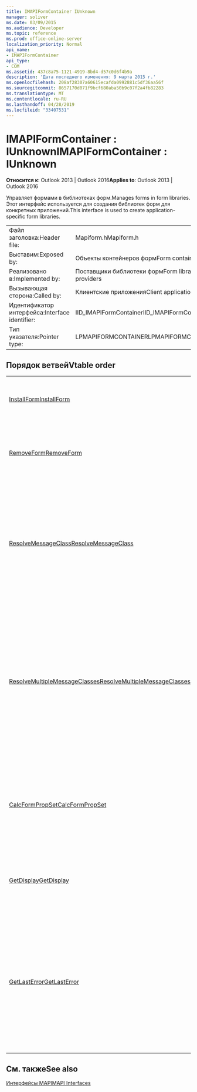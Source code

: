 ```yaml
---
title: IMAPIFormContainer IUnknown
manager: soliver
ms.date: 03/09/2015
ms.audience: Developer
ms.topic: reference
ms.prod: office-online-server
localization_priority: Normal
api_name:
- IMAPIFormContainer
api_type:
- COM
ms.assetid: 437c8a75-1121-4919-8bd4-d57c0d6f4b9a
description: 'Дата последнего изменения: 9 марта 2015 г.'
ms.openlocfilehash: 208af28307a60615ecafda0992881c5df36aa56f
ms.sourcegitcommit: 8657170d071f9bcf680aba50b9c07f2a4fb82283
ms.translationtype: MT
ms.contentlocale: ru-RU
ms.lasthandoff: 04/28/2019
ms.locfileid: "33407531"
---
```

# <a name="imapiformcontainer--iunknown"></a><span data-ttu-id="ba22d-103">IMAPIFormContainer : IUnknown</span><span class="sxs-lookup"><span data-stu-id="ba22d-103">IMAPIFormContainer : IUnknown</span></span>

  
  
<span data-ttu-id="ba22d-104">**Относится к**: Outlook 2013 | Outlook 2016</span><span class="sxs-lookup"><span data-stu-id="ba22d-104">**Applies to**: Outlook 2013 | Outlook 2016</span></span> 
  
<span data-ttu-id="ba22d-105">Управляет формами в библиотеках форм.</span><span class="sxs-lookup"><span data-stu-id="ba22d-105">Manages forms in form libraries.</span></span> <span data-ttu-id="ba22d-106">Этот интерфейс используется для создания библиотек форм для конкретных приложений.</span><span class="sxs-lookup"><span data-stu-id="ba22d-106">This interface is used to create application-specific form libraries.</span></span> 
  
|||
|:-----|:-----|
|<span data-ttu-id="ba22d-107">Файл заголовка:</span><span class="sxs-lookup"><span data-stu-id="ba22d-107">Header file:</span></span>  <br/> |<span data-ttu-id="ba22d-108">Mapiform.h</span><span class="sxs-lookup"><span data-stu-id="ba22d-108">Mapiform.h</span></span>  <br/> |
|<span data-ttu-id="ba22d-109">Выставим:</span><span class="sxs-lookup"><span data-stu-id="ba22d-109">Exposed by:</span></span>  <br/> |<span data-ttu-id="ba22d-110">Объекты контейнеров форм</span><span class="sxs-lookup"><span data-stu-id="ba22d-110">Form container objects</span></span>  <br/> |
|<span data-ttu-id="ba22d-111">Реализовано в:</span><span class="sxs-lookup"><span data-stu-id="ba22d-111">Implemented by:</span></span>  <br/> |<span data-ttu-id="ba22d-112">Поставщики библиотеки форм</span><span class="sxs-lookup"><span data-stu-id="ba22d-112">Form library providers</span></span>  <br/> |
|<span data-ttu-id="ba22d-113">Вызывающая сторона:</span><span class="sxs-lookup"><span data-stu-id="ba22d-113">Called by:</span></span>  <br/> |<span data-ttu-id="ba22d-114">Клиентские приложения</span><span class="sxs-lookup"><span data-stu-id="ba22d-114">Client applications</span></span>  <br/> |
|<span data-ttu-id="ba22d-115">Идентификатор интерфейса:</span><span class="sxs-lookup"><span data-stu-id="ba22d-115">Interface identifier:</span></span>  <br/> |<span data-ttu-id="ba22d-116">IID_IMAPIFormContainer</span><span class="sxs-lookup"><span data-stu-id="ba22d-116">IID_IMAPIFormContainer</span></span>  <br/> |
|<span data-ttu-id="ba22d-117">Тип указателя:</span><span class="sxs-lookup"><span data-stu-id="ba22d-117">Pointer type:</span></span>  <br/> |<span data-ttu-id="ba22d-118">LPMAPIFORMCONTAINER</span><span class="sxs-lookup"><span data-stu-id="ba22d-118">LPMAPIFORMCONTAINER</span></span>  <br/> |
   
## <a name="vtable-order"></a><span data-ttu-id="ba22d-119">Порядок ветвей</span><span class="sxs-lookup"><span data-stu-id="ba22d-119">Vtable order</span></span>

|||
|:-----|:-----|
|[<span data-ttu-id="ba22d-120">InstallForm</span><span class="sxs-lookup"><span data-stu-id="ba22d-120">InstallForm</span></span>](imapiformcontainer-installform.md) <br/> |<span data-ttu-id="ba22d-121">Устанавливает форму в контейнер формы.</span><span class="sxs-lookup"><span data-stu-id="ba22d-121">Installs a form into a form container.</span></span>  <br/> |
|[<span data-ttu-id="ba22d-122">RemoveForm</span><span class="sxs-lookup"><span data-stu-id="ba22d-122">RemoveForm</span></span>](imapiformcontainer-removeform.md) <br/> |<span data-ttu-id="ba22d-123">Удаляет определенную форму из контейнера формы.</span><span class="sxs-lookup"><span data-stu-id="ba22d-123">Removes a particular form from a form container.</span></span>  <br/> |
|[<span data-ttu-id="ba22d-124">ResolveMessageClass</span><span class="sxs-lookup"><span data-stu-id="ba22d-124">ResolveMessageClass</span></span>](imapiformcontainer-resolvemessageclass.md) <br/> |<span data-ttu-id="ba22d-125">Разрешит класс сообщения в форму в контейнере формы и возвращает объект сведений о форме для этой формы.</span><span class="sxs-lookup"><span data-stu-id="ba22d-125">Resolves a message class to its form in a form container and returns a form information object for that form.</span></span>  <br/> |
|[<span data-ttu-id="ba22d-126">ResolveMultipleMessageClasses</span><span class="sxs-lookup"><span data-stu-id="ba22d-126">ResolveMultipleMessageClasses</span></span>](imapiformcontainer-resolvemultiplemessageclasses.md) <br/> |<span data-ttu-id="ba22d-127">Разрешит группу классов сообщений в их формы в контейнере формы и возвращает массив информационных объектов формы для этих форм.</span><span class="sxs-lookup"><span data-stu-id="ba22d-127">Resolves a group of message classes to their forms in a form container and returns an array of form information objects for those forms.</span></span>  <br/> |
|[<span data-ttu-id="ba22d-128">CalcFormPropSet</span><span class="sxs-lookup"><span data-stu-id="ba22d-128">CalcFormPropSet</span></span>](imapiformcontainer-calcformpropset.md) <br/> |<span data-ttu-id="ba22d-129">Возвращает массив свойств, используемых всеми формами, установленными в контейнере формы.</span><span class="sxs-lookup"><span data-stu-id="ba22d-129">Returns an array of the properties used by all forms installed in a form container.</span></span>  <br/> |
|[<span data-ttu-id="ba22d-130">GetDisplay</span><span class="sxs-lookup"><span data-stu-id="ba22d-130">GetDisplay</span></span>](imapiformcontainer-getdisplay.md) <br/> |<span data-ttu-id="ba22d-131">Возвращает отображаемого имени контейнера формы.</span><span class="sxs-lookup"><span data-stu-id="ba22d-131">Returns the display name of a form container.</span></span>  <br/> |
|[<span data-ttu-id="ba22d-132">GetLastError</span><span class="sxs-lookup"><span data-stu-id="ba22d-132">GetLastError</span></span>](imapiformcontainer-getlasterror.md) <br/> |<span data-ttu-id="ba22d-133">Возвращает структуру [MAPIERROR, содержащую](mapierror.md) сведения о предыдущей ошибке, которая произошла в объекте контейнера формы.</span><span class="sxs-lookup"><span data-stu-id="ba22d-133">Returns a [MAPIERROR](mapierror.md) structure containing information about the previous error occurring to the form container object.</span></span>  <br/> |
   
## <a name="see-also"></a><span data-ttu-id="ba22d-134">См. также</span><span class="sxs-lookup"><span data-stu-id="ba22d-134">See also</span></span>



[<span data-ttu-id="ba22d-135">Интерфейсы MAPI</span><span class="sxs-lookup"><span data-stu-id="ba22d-135">MAPI Interfaces</span></span>](mapi-interfaces.md)

